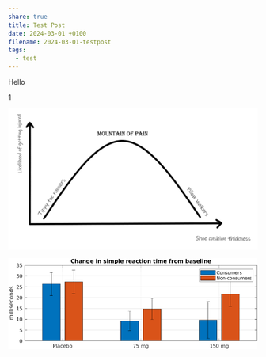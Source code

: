 ```yaml
---
share: true
title: Test Post
date: 2024-03-01 +0100
filename: 2024-03-01-testpost
tags:
  - test
---
```


Hello


1

![mountainpain.png](../images/obsidian/mountainpain.png)


![mountainpain](../images/obsidian/Bild1.png)